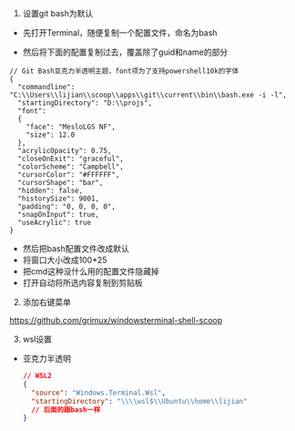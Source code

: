 1. 设置git bash为默认

  - 先打开Terminal，随便复制一个配置文件，命名为bash

  - 然后将下面的配置复制过去，覆盖除了guid和name的部分


  ```
  // Git Bash亚克力半透明主题，font项为了支持powershell10k的字体
  {
    "commandline": "C:\\Users\\lijian\\scoop\\apps\\git\\current\\bin\\bash.exe -i -l",
    "startingDirectory": "D:\\projs",
    "font": 
    {
      "face": "MesloLGS NF",
      "size": 12.0
    },
    "acrylicOpacity": 0.75,
    "closeOnExit": "graceful",
    "colorScheme": "Campbell",
    "cursorColor": "#FFFFFF",
    "cursorShape": "bar",
    "hidden": false,
    "historySize": 9001,
    "padding": "0, 0, 0, 0",
    "snapOnInput": true,
    "useAcrylic": true
  }
  ```

  - 然后把bash配置文件改成默认
  - 将窗口大小改成100*25
  - 把cmd这种没什么用的配置文件隐藏掉
  - 打开自动将所选内容复制到剪贴板

2. 添加右键菜单

  https://github.com/grimux/windowsterminal-shell-scoop

3. wsl设置

  - 亚克力半透明

    ```json
    // WSL2
    {
      "source": "Windows.Terminal.Wsl",
      "startingDirectory": "\\\\wsl$\\Ubuntu\\home\\lijian"
      // 后面的跟bash一样
    }
    ```

    

    
